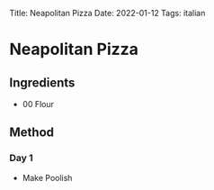 Title: Neapolitan Pizza
Date: 2022-01-12
Tags: italian

# Neapolitan Pizza

## Ingredients
- 00 Flour

## Method
### Day 1
- Make Poolish
